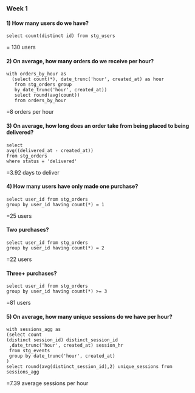 ### Week 1

#### 1) How many users do we have? 

``` select count(distinct id) from stg_users ```

= 130 users

#### 2) On average, how many orders do we receive per hour?

```
with orders_by_hour as 
  (select count(*), date_trunc('hour', created_at) as hour 
   from stg_orders group 
   by date_trunc('hour', created_at)) 
   select round(avg(count)) 
   from orders_by_hour
```

=8 orders per hour

#### 3) On average, how long does an order take from being placed to being delivered?

```
select 
avg((delivered_at - created_at))
from stg_orders
where status = 'delivered'
```

=3.92 days to deliver

#### 4) How many users have only made one purchase? 

```
select user_id from stg_orders 
group by user_id having count(*) = 1

```

=25 users

#### Two purchases? 

```
select user_id from stg_orders 
group by user_id having count(*) = 2
```

=22 users

#### Three+ purchases?

```
select user_id from stg_orders 
group by user_id having count(*) >= 3
```

=81 users


#### 5) On average, how many unique sessions do we have per hour?

```
with sessions_agg as 
(select count
(distinct session_id) distinct_session_id
 ,date_trunc('hour', created_at) session_hr 
 from stg_events 
 group by date_trunc('hour', created_at) 
)
select round(avg(distinct_session_id),2) unique_sessions from sessions_agg
```

=7.39 average sessions per hour 
